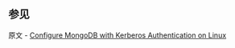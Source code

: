 ## 参见

原文 - [Configure MongoDB with Kerberos Authentication on Linux]( https://docs.mongodb.com/manual/tutorial/control-access-to-mongodb-with-kerberos-authentication/ )

